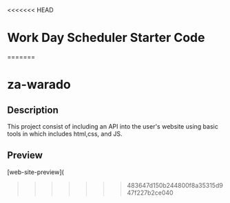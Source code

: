 <<<<<<< HEAD
# Work Day Scheduler Starter Code
=======
# za-warado

## Description

This project consist of including an API into the user's website using basic tools in which includes html,css, and JS.

## Preview

[web-site-preview](

>>>>>>> 483647d150b244800f8a35315d947f227b2ce040
